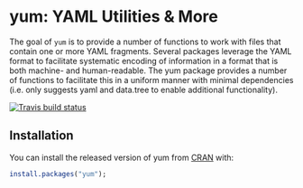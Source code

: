 
<!-- README.md is generated from README.Rmd. Please edit that file -->
yum: YAML Utilities & More
==========================

The goal of `yum` is to provide a number of functions to work with files that contain one or more YAML fragments. Several packages leverage the YAML format to facilitate systematic encoding of information in a format that is both machine- and human-readable. The yum package provides a number of functions to facilitate this in a uniform manner with minimal dependencies (i.e. only suggests yaml and data.tree to enable additional functionality).

<!-- [![CRAN status](https://www.r-pkg.org/badges/version/yum)](https://cran.r-project.org/package=yum) -->
[![Travis build status](https://travis-ci.org/Matherion/yum.svg?branch=master)](https://travis-ci.org/Matherion/yum)

Installation
------------

You can install the released version of yum from [CRAN](https://CRAN.R-project.org) with:

``` r
install.packages("yum");
```
